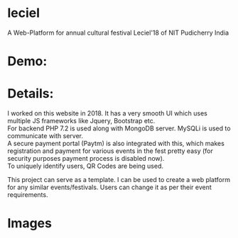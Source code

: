 # leciel
A Web-Platform for annual cultural festival Leciel'18 of NIT Pudicherry India

# Demo:

# Details:
  I worked on this website in 2018. It has a very smooth UI which uses multiple JS frameworks like Jquery, Bootstrap etc.<br>
  For backend PHP 7.2 is used along with MongoDB server. MySQLi is used to communicate with server.<br>
  A secure payment portal (Paytm) is also integrated with this, which makes registration and payment for various events in the fest pretty easy 
  (for security purposes payment process is disabled now).<br>
  To uniquely identify users, QR Codes are being used. <br>
  
  This project can serve as a template. I can be used to create a web platform for any similar events/festivals.
  Users can change it as per their event requirements.
  
  # Images
  
  
  
